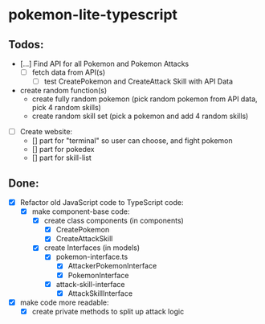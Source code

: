 # pokemon-lite-typescript

## Todos:

-   [...] Find API for all Pokemon and Pokemon Attacks
    -   [ ] fetch data from API(s)
        -   [ ] test CreatePokemon and CreateAttack Skill with API Data
-   create random function(s)
    -   create fully random pokemon (pick random pokemon from API data, pick 4 random skills)
    -   create random skill set (pick a pokemon and add 4 random skills)
-   [ ] Create website:
    -   [] part for "terminal" so user can choose, and fight pokemon
    -   [] part for pokedex
    -   [] part for skill-list

## Done:

-   [x] Refactor old JavaScript code to TypeScript code:
    -   [x] make component-base code:
        -   [x] create class components (in components)
            -   [x] CreatePokemon
            -   [x] CreateAttackSkill
        -   [x] create Interfaces (in models)
            -   [x] pokemon-interface.ts
                -   [x] AttackerPokemonInterface
                -   [x] PokemonInterface
            -   [x] attack-skill-interface
                -   [x] AttackSkillInterface
-   [x] make code more readable:
    -   [x] create private methods to split up attack logic
